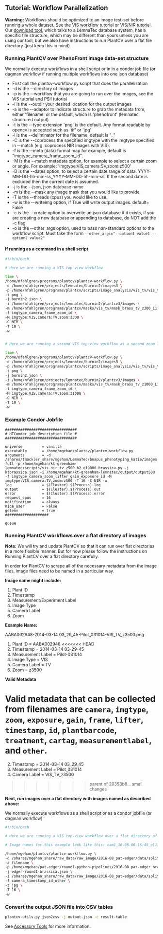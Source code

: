 ## Tutorial: Workflow Parallelization

**Warning:** Workflows should be optimized to an image test-set before running a whole dataset.
See the [VIS workflow tutorial](vis_tutorial.md) or [VIS/NIR tutorial](vis_nir_tutorial.md).
Our [download tool](https://github.com/danforthcenter/pheno-data-service), which talks to a LemnaTec database system,
has a specific file structure, which may be different than yours unless you are using our tool, but we also have instructions
to run PlantCV over a flat file directory (just keep this in mind).

### Running PlantCV over PhenoFront image data-set structure

We normally execute workflows in a shell script or in in a condor job file (or dagman workflow if running multiple workflows into one json database)

* First call the plantcv-workflow.py script that does the parallelization
* -d is the --directory of images
* -p is the --workflow that you are going to run over the images, see the [VIS tutorial](vis_tutorial.md) and [PSII tutorial](psII_tutorial.md)
* -i is the --outdir your desired location for the output images
* -a is the --adaptor to indicate structure to grab the metadata from, either 'filename' or the default, which is 'phenofront' (lemnatec structured output)
* -t is the --type extension 'png' is the default. Any format readable by opencv is accepted such as 'tif' or 'jpg'
* -l is the --deliminator for the filename, default is "_"
* -C is the --coprocess the specified imgtype with the imgtype specified in --match (e.g. coprocess NIR images with VIS).
* -f is the --meta (data) format map for example, default is "imgtype_camera_frame_zoom_id".
* -M is the --match metadata option, for example to select a certain zoom or angle. For example: 'imgtype:VIS,camera:SV,zoom:z500'
* -D is the --dates option, to select a certain date range of data. YYYY-MM-DD-hh-mm-ss_YYYY-MM-DD-hh-mm-ss. If the second date is excluded then the current date is assumed.
* -j is the --json, json database name
* -m is the --mask any image mask that you would like to provide
* -T is the --threads (cpus) you would like to use.
* -w is the --writeimg option, if True will write output images. default= False
* -c is the --create option to overwrite an json database if it exists, if you are creating a new database or appending to database, do NOT add the -c flag
* -o is the --other_args option, used to pass non-standard options to the workflow script. Must take the form `--other_args="--option1 value1 --option2 value2"`


#### If running as a command in a shell script

```bash
#!/bin/bash

# Here we are running a VIS top-view workflow

time \
/home/nfahlgren/programs/plantcv/plantcv-workflow.py \
-d /home/nfahlgren/projects/lemnatec/burnin2/images3 \
-p /home/nfahlgren/programs/plantcv/scripts/image_analysis/vis_tv/vis_tv_z300_L1.py \
-t png \
-j burnin2.json \
-i /home/nfahlgren/projects/lemnatec/burnin2/plantcv3/images \
-m /home/nfahlgren/programs/plantcv/masks/vis_tv/mask_brass_tv_z300_L1.png \
-f imgtype_camera_frame_zoom_id \
-M imgtype:VIS,camera:TV,zoom:z300 \
-C NIR \
-T 10 \
-w


# Here we are running a second VIS top-view workflow at a second zoom level

time \
/home/nfahlgren/programs/plantcv/plantcv-workflow.py \
-d /home/nfahlgren/projects/lemnatec/burnin2/images3 \
-p /home/nfahlgren/programs/plantcv/scripts/image_analysis/vis_tv/vis_tv_z1000_L1.py \
-t png \
-j burnin2.json \
-i /home/nfahlgren/projects/lemnatec/burnin2/plantcv3/images \
-m /home/nfahlgren/programs/plantcv/masks/vis_tv/mask_brass_tv_z1000_L1.png \
-f imgtype_camera_frame_zoom_id \
-M imgtype:VIS,camera:TV,zoom:z1000 \
-C NIR \
-T 10 \
-w 

```

### Example Condor Jobfile

```
#################################
# HTCondor job description file #
#################################

universe         = vanilla
executable       = /home/mgehan/plantcv/plantcv-workflow.py
arguments        = -d /shares/tmockler_share/mgehan/LemnaTec/bnapus_phenotyping_katie/images-full -p /home/mgehan/kt-greenham-lemnatec/scripts/vis_nir_tv_z500_h2_e10000_brassica.py -j ktbrassica.json -i /home/mgehan/kt-greenham-lemnatec/output/output500 -f imgtype_camera_zoom_lifter_gain_exposure_id -M imgtype:VIS,camera:TV,zoom:z500 -T 16 -C NIR -w
log              = $(Cluster).$(Process).log
output           = $(Cluster).$(Process).out
error            = $(Cluster).$(Process).error
request_cpus     = 16
notification     = always
nice_user        = False
getenv           = true
####################

queue

```

### Running PlantCV workflows over a flat directory of images

**Note:** We will try and update PlantCV so that it can run over flat directories in a more flexible manner.
But for now please follow the instructions on Running PlantCV over a flat directory carefully.

In order for PlantCV to scrape all of the necessary metadata from the image files, image files need to be named in a particular way.

**Image name might include:**

1. Plant ID
2. Timestamp
3. Measurement/Experiment Label
4. Image Type
5. Camera Label
6. Zoom 

**Example Name:**

AABA002948-2014-03-14 03_29_45-Pilot_031014-VIS_TV_z3500.png

1. Plant ID = AABA002948
<<<<<<< HEAD
2. Timestamp = 2014-03-14 03-29-45
3. Measurement Label = Pilot-031014
4. Image Type = VIS
5. Camera Label = TV
6. Zoom = z3500

**Valid Metadata**

Valid metadata that can be collected from filenames are `camera`, `imgtype`, `zoom`, `exposure`, `gain`, `frame`, `lifter`, `timestamp`, `id`, `plantbarcode`, `treatment`, `cartag`, `measurementlabel`, and `other`. 
=======
2. Timestamp = 2014-03-14 03_29_45
3. Measurement Label = Pilot_031014
4. Camera Label = VIS_TV_z3500
>>>>>>> parent of 20358b8... small changes

**Next, run images over a flat directory with images named as described above:**

We normally execute workflows as a shell script or as a condor jobfile (or dagman workflow)

```bash
#!/bin/bash

# Here we are running a VIS top-view workflow over a flat directory of images

# Image names for this example look like this: cam1_16-08-06-16:45_el1100s1_p19.jpg

/home/mgehan/plantcv/plantcv-workflow.py \
-d /shares/mgehan_share/raw_data/raw_image/2016-08_pat-edger/data/split-round1/split-cam1 \
-a filename \
-p /home/mgehan/pat-edger/round1-python-pipelines/2016-08_pat-edger_brassica-cam1-splitimg.py \
-j edger-round1-brassica.json \
-i /shares/mgehan_share/raw_data/raw_image/2016-08_pat-edger/data/split-round1/split-cam1/output \
-f camera_timestamp_id_other \
-t jpg \
-T 16 \
-w

```

### Convert the output JSON file into CSV tables

```bash
plantcv-utils.py json2csv -j output.json -c result-table
```

See [Accessory Tools](tools.md) for more information.
